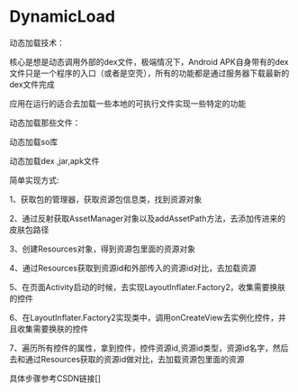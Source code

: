 # DynamicLoad
动态加载技术：

核心是想是动态调用外部的dex文件，极端情况下，Android APK自身带有的dex文件只是一个程序的入口（或者是空壳），所有的功能都是通过服务器下载最新的dex文件完成

应用在运行的适合去加载一些本地的可执行文件实现一些特定的功能

动态加载那些文件：

动态加载so库

动态加载dex ,jar,apk文件

简单实现方式:

1、获取包的管理器，获取资源包信息类，找到资源对象

2、通过反射获取AssetManager对象以及addAssetPath方法，去添加传进来的皮肤包路径

3、创建Resources对象，得到资源包里面的资源对象

4、通过Resources获取到资源id和外部传入的资源id对比，去加载资源

5、在页面Activity启动的时候，去实现LayoutInflater.Factory2，收集需要换肤的控件

6、在LayoutInflater.Factory2实现类中，调用onCreateView去实例化控件，并且收集需要换肤的控件

7、遍历所有控件的属性，拿到控件，控件资源id,资源id类型，资源id名字，然后去和通过Resources获取的资源id做对比，去加载资源包里面的资源

具体步骤参考CSDN链接[]
